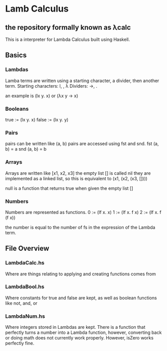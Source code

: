 
# Lamb Calculus 
## the repository formally known as λcalc

This is a interpreter for Lambda Calculus built using Haskell.

## Basics

### Lambdas
Lamba terms are written using a starting character, a divider, then another term.
Starting characters: l, \, λ
Dividers: ->, .

an example is (lx y. x) or (λx y -> x)

### Booleans
true  := (lx y. x)
false := (lx y. y)

### Pairs
pairs can be written like (a, b)
pairs are accessed using fst and snd.
fst (a, b) = a
snd (a, b) = b

### Arrays
Arrays are written like [x1, x2, x3]
the empty list [] is called nil
they are implemented as a linked list, so this is equivalent to (x1, (x2, (x3, [])))

null is a function that returns true when given the empty list []

### Numbers
Numbers are represented as functions.
0 := (lf x. x)
1 := (lf x. f x)
2 := (lf x. f (f x))

the number is equal to the number of fs in the expression of the Lambda term.

## File Overview

### LambdaCalc.hs
Where are things relating to applying and creating functions comes from

### LambdaBool.hs
Where constants for true and false are kept, as well as boolean functions like not, and, or

### LambdaNum.hs 
Where integers stored in Lambdas are kept. There is a function that perfectly turns a number into a Lambda function, however, converting back or doing math does not currently work properly. However, isZero works perfectly fine.
